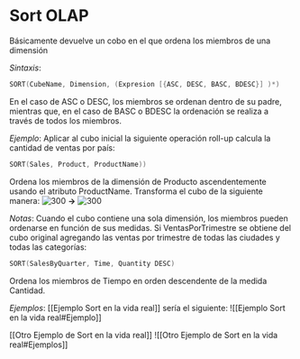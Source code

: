# Sort OLAP
Básicamente devuelve un cobo en el que ordena los miembros de una dimensión

_Sintaxis_:
``` c
SORT(CubeName, Dimension, (Expresion [{ASC, DESC, BASC, BDESC}] )*)
```
En el caso de ASC o DESC, los miembros se ordenan dentro de su padre, mientras que, en el caso de BASC o BDESC la ordenación se realiza a través de todos los miembros.

_Ejemplo_: Aplicar al cubo inicial la siguiente operación roll-up calcula la cantidad de ventas por país:
``` c
SORT(Sales, Product, ProductName))
```
Ordena los miembros de la dimensión de Producto ascendentemente usando el atributo ProductName. Transforma el cubo de la siguiente manera:
![300](https://i.imgur.com/OUZSEUA.png) **->** ![300](https://i.imgur.com/anjwwFj.png)

_Notas_: 
Cuando el cubo contiene una sola dimensión, los miembros pueden ordenarse en función de sus medidas. Si VentasPorTrimestre se obtiene del cubo original agregando las ventas por trimestre de todas las ciudades y todas las categorías:
```c
SORT(SalesByQuarter, Time, Quantity DESC)
```
Ordena los miembros de Tiempo en orden descendente de la medida Cantidad.

_Ejemplos_:
[[Ejemplo Sort en la vida real]] sería el siguiente:
![[Ejemplo Sort en la vida real#Ejemplo]]

[[Otro Ejemplo de Sort en la vida real]]
![[Otro Ejemplo de Sort en la vida real#Ejemplos]]